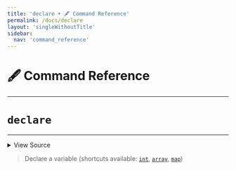 ```yaml
---
title: 'declare • 🖋️ Command Reference'
permalink: /docs/declare
layout: 'singleWithoutTitle'
sidebar:
  nav: 'command_reference'
---
```


# 🖋️ Command Reference

---

# `declare`

---



<details>
  <summary>View Source</summary>

{% highlight sh %}

!fn --shellpen-private writeDSL writeln "declare $*"
{% endhighlight %}

</details>



> Declare a variable (shortcuts available: [`int`](/docs/int), [`array`](/docs/array), [`map`](/docs/map))







